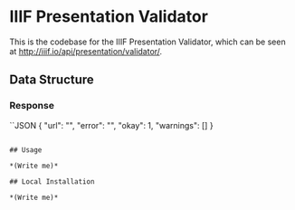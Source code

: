 IIIF Presentation Validator
======================

This is the codebase for the IIIF Presentation Validator, which can be seen at <http://iiif.io/api/presentation/validator/>.

## Data Structure

### Response

``JSON
  {
    "url": "<SUBMITTED URL>",
    "error": "<ERROR MESSAGE>",
    "okay": 1,
    "warnings": []
  }
```

## Usage

*(Write me)*

## Local Installation

*(Write me)*